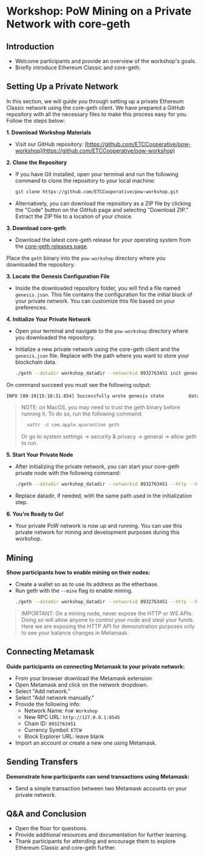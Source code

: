 # Workshop: PoW Mining on a Private Network with core-geth

## Introduction
- Welcome participants and provide an overview of the workshop's goals.
- Briefly introduce Ethereum Classic and core-geth.

## Setting Up a Private Network

In this section, we will guide you through setting up a private Ethereum Classic network using the core-geth client. We have prepared a GitHub repository with all the necessary files to make this process easy for you. Follow the steps below:

**1. Download Workshop Materials**
- Visit our GitHub repository: [https://github.com/ETCCooperative/pow-workshop](https://github.com/ETCCooperative/pow-workshop)

**2. Clone the Repository**
- If you have Git installed, open your terminal and run the following command to clone the repository to your local machine:
  ```bash
  git clone https://github.com/ETCCooperative/pow-workshop.git
  ```

- Alternatively, you can download the repository as a ZIP file by clicking the "Code" button on the GitHub page and selecting "Download ZIP." Extract the ZIP file to a location of your choice.

**3. Download core-geth**
- Download the latest core-geth release for your operating system from the [core-geth releases page](https://github.com/etclabscore/core-geth/releases/tag/v1.12.13).

Place the `geth` binary into the `pow-workshop` directory where you downloaded the repository.

**3. Locate the Genesis Configuration File**
- Inside the downloaded repository folder, you will find a file named `genesis.json`. This file contains the configuration for the initial block of your private network. You can customize this file based on your preferences.

**4. Initialize Your Private Network**
- Open your terminal and navigate to the `pow-workshop` directory where you downloaded the repository.

- Initialize a new private network using the core-geth client and the `genesis.json` file. Replace  with the path where you want to store your blockchain data.
  ```bash
  ./geth --datadir workshop_datadir --networkid 8932763451 init genesis.json
  ```

On command succeed you must see the following output:
```bash
INFO [09-19|15:18:31.854] Successfully wrote genesis state         database=lightchaindata hash=edd47b..83806d
```

> NOTE: on MacOS, you may need to trust the geth binary before running it. To do so, run the following command:
>  ```bash
>    xattr -d com.apple.quarantine geth
>  ```
> Or go to system settings -> security & privacy -> general -> allow geth to run.

**5. Start Your Private Node**
- After initializing the private network, you can start your core-geth private node with the following command:
  ```bash
  ./geth --datadir workshop_datadir --networkid 8932763451 --http --http.corsdomain "*" --syncmode full --bootnodes enode://4d191f544f993eddf3d0ef7c996d33643822c59995cf72aa1fdcb980f11018d53ffd3c9b66bef42ff5737692fe6600284310e48a0804c010a0f3d9c94c646463@192.168.4.8:30303
  ```

- Replace datadir, if needed, with the same path used in the initialization step.

**6. You're Ready to Go!**
- Your private PoW network is now up and running. You can use this private network for mining and development purposes during this workshop.

## Mining
**Show participants how to enable mining on their nodes:**
- Create a wallet so as to use its address as the etherbase.
- Run geth with the `--mine` flag to enable mining.
  ```bash
  ./geth --datadir workshop_datadir --networkid 8932763451 --http --http.corsdomain "*" --syncmode full --bootnodes enode://4d191f544f993eddf3d0ef7c996d33643822c59995cf72aa1fdcb980f11018d53ffd3c9b66bef42ff5737692fe6600284310e48a0804c010a0f3d9c94c646463@192.168.4.8:30303 --miner.etherbase "<SET_YOUR_ETHERBASE>" --miner.threads 2 --mine
  ```

> IMPORTANT: On a mining node, never expose the HTTP or WS APIs. Doing so will allow anyone to control your node and steal your funds.
> Here we are exposing the HTTP API for demonstration purposes only to see your balance changes in Metamask.

## Connecting Metamask
**Guide participants on connecting Metamask to your private network:**
- From your browser download the Metamask extension.
- Open Metamask and click on the network dropdown.
- Select "Add network."
- Select "Add network manually."
- Provide the following info:
  - Network Name: `PoW Workshop`
  - New RPC URL: `http://127.0.0.1:8545`
  - Chain ID: `8932763451`
  - Currency Symbol: `ETCW`
  - Block Explorer URL: leave blank
- Import an account or create a new one using Metamask.

## Sending Transfers
**Demonstrate how participants can send transactions using Metamask:**
- Send a simple transaction between two Metamask accounts on your private network.

## Q&A and Conclusion
- Open the floor for questions.
- Provide additional resources and documentation for further learning.
- Thank participants for attending and encourage them to explore Ethereum Classic and core-geth further.